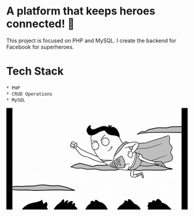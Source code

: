 # A platform that keeps heroes connected! 📱

This project is focused on PHP and MySQL. I create the backend for Facebook for superheroes. 

# Tech Stack 
    * PHP
    * CRUD Operations
    * MySQL


![](./img/superherofly.gif)
